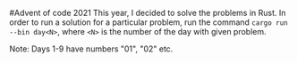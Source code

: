 #Advent of code 2021
This year, I decided to solve the problems in Rust. 
In order to run a solution for a particular problem, run the command `cargo run --bin day<N>`,
where `<N>` is the number of the day with given problem.

Note: Days 1-9 have numbers "01", "02" etc.
